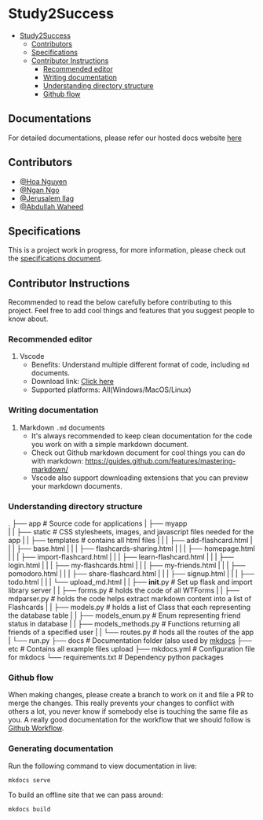 # Study2Success

- [Study2Success](#study2success)
  - [Contributors](#contributors)
  - [Specifications](#specifications)
  - [Contributor Instructions](#contributor-instructions)
    - [Recommended editor](#recommended-editor)
    - [Writing documentation](#writing-documentation)
    - [Understanding directory structure](#understanding-directory-structure)
    - [Github flow](#github-flow)

## Documentations
For detailed documentations, please refer our hosted docs website [here](https://hoatnnguyen.github.io/Study2Success)


## Contributors
- [@Hoa Nguyen](https://github.com/HoaTNNguyen)
- [@Ngan Ngo](https://github.com/RachelNgo)
- [@Jerusalem Ilag](https://github.com/jeruilag)
- [@Abdullah Waheed](https://github.com/abdullahw1)


## Specifications
This is a project work in progress, for more information, please check out the [specifications document](./docs/Specification.md).


## Contributor Instructions
Recommended to read the below carefully before contributing to this project. Feel free to add cool things and features that you suggest people to know about.
### Recommended editor
  1. Vscode
      - Benefits: Understand multiple different format of code, including `md` documents.
      - Download link: [Click here](https://code.visualstudio.com/download)
      - Supported platforms: All(Windows/MacOS/Linux)

### Writing documentation
  1. Markdown `.md` documents
     - It's always recommended to keep clean documentation for the code you work on with a simple markdown document.
     - Check out Github markdown document for cool things you can do with markdown: https://guides.github.com/features/mastering-markdown/
     - Vscode also support downloading extensions that you can preview your markdown documents.

### Understanding directory structure

  .
  ├── app                                         # Source code for applications
  |   ├── myapp              
  |   |   ├── static                              # CSS stylesheets, images, and javascript files needed for the app
  |   |   ├── templates                           # contains all html files
  |   |   |   ├── add-flashcard.html
  |   |   |   ├── base.html
  |   |   |   ├── flashcards-sharing.html
  |   |   |   ├── homepage.html
  |   |   |   ├── import-flashcard.html
  |   |   |   ├── learn-flashcard.html
  |   |   |   ├── login.html
  |   |   |   ├── my-flashcards.html
  |   |   |   ├── my-friends.html
  |   |   |   ├── pomodoro.html
  |   |   |   ├── share-flashcard.html
  |   |   |   ├── signup.html
  |   |   |   ├── todo.html
  |   |   |   └── upload_md.html
  |   |   ├── __init__.py                         # Set up flask and import library server
  |   |   ├── forms.py                            # holds the code of all WTForms
  |   |   ├── mdparser.py                         # holds the code helps extract markdown content into a list of Flashcards
  |   |   ├── models.py                           # holds a list of Class that each representing the database table
  |   |   ├── models_enum.py                      # Enum representing friend status in database
  |   |   ├── models_methods.py                   # Functions returning all friends of a specified user
  |   |   └── routes.py                           # hods all the routes of the app
  |   └── run.py
  ├── docs                                        # Documentation folder (also used by [mkdocs](https://www.mkdocs.org) 
  ├── etc                                         # Contains all example files upload
  ├── mkdocs.yml                                  # Configuration file for mkdocs
  └── requirements.txt                            # Dependency python packages

### Github flow
When making changes, please create a branch to work on it and file a PR to merge the changes. This really prevents
your changes to conflict with others a lot, you never know if somebody else is touching the same file as you. A really good documentation for the workflow that we should follow is [Github Workflow](https://guides.github.com/introduction/flow/).

### Generating documentation
Run the following command to view documentation in live:
```
mkdocs serve
```

To build an offline site that we can pass around:
```
mkdocs build
```
